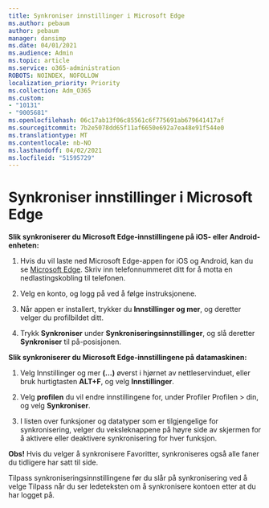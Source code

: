 ```yaml
---
title: Synkroniser innstillinger i Microsoft Edge
ms.author: pebaum
author: pebaum
manager: dansimp
ms.date: 04/01/2021
ms.audience: Admin
ms.topic: article
ms.service: o365-administration
ROBOTS: NOINDEX, NOFOLLOW
localization_priority: Priority
ms.collection: Adm_O365
ms.custom:
- "10131"
- "9005681"
ms.openlocfilehash: 06c17ab13f06c85561c6f775691ab679641417af
ms.sourcegitcommit: 7b2e5078dd65f11af6650e692a7ea48e91f544e0
ms.translationtype: MT
ms.contentlocale: nb-NO
ms.lasthandoff: 04/02/2021
ms.locfileid: "51595729"
---
```

# <a name="sync-settings-in-microsoft-edge"></a>Synkroniser innstillinger i Microsoft Edge

**Slik synkroniserer du Microsoft Edge-innstillingene på iOS- eller Android-enheten:**

1. Hvis du vil laste ned Microsoft Edge-appen for iOS og Android, kan du se [Microsoft Edge](https://www.microsoft.com/edge?ocid=SMC-IA-4534424). Skriv inn telefonnummeret ditt for å motta en nedlastingskobling til telefonen.

1. Velg en konto, og logg på ved å følge instruksjonene.

1. Når appen er installert, trykker du **Innstillinger og mer**, og deretter velger du profilbildet ditt.

1. Trykk **Synkroniser** under **Synkroniseringsinnstillinger**, og slå deretter **Synkroniser** til på-posisjonen. 

**Slik synkroniserer du Microsoft Edge-innstillingene på datamaskinen:**

1. Velg Innstillinger og mer **(...)** øverst i hjørnet av nettleservinduet, eller bruk hurtigtasten **ALT+F**, og velg **Innstillinger**.

1. Velg **profilen** du vil endre innstillingene for, under Profiler Profilen  >  din, og velg **Synkroniser**.

1. I listen over funksjoner og datatyper som er tilgjengelige for synkronisering, velger du veksleknappene på høyre side av skjermen for å aktivere eller deaktivere synkronisering for hver funksjon.

**Obs!** Hvis du velger å synkronisere Favoritter, synkroniseres også alle faner du tidligere har satt til side.

Tilpass synkroniseringsinnstillingene før du  slår på synkronisering ved å velge Tilpass når du ser ledeteksten om å synkronisere kontoen etter at du har logget på.